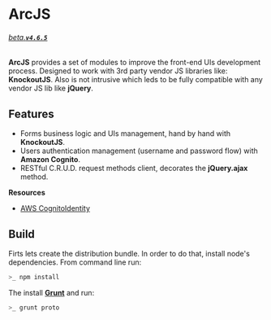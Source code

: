 # ArcJS

###### [_beta_.__`v4.6.5`__]()

__ArcJS__ provides a set of modules to improve the front-end UIs development process. Designed to work with 3rd party vendor JS libraries like: __KnockoutJS__. Also is not intrusive which leds to be fully compatible with any vendor JS lib like __jQuery__.

## Features

- Forms business logic and UIs management, hand by hand with __KnockoutJS__.
- Users authentication management (username and password flow) with __Amazon Cognito__.
- RESTful C.R.U.D. request methods client, decorates the __jQuery.ajax__ method.

__Resources__

- [AWS CognitoIdentity](https://docs.aws.amazon.com/AWSJavaScriptSDK/latest/AWS/CognitoIdentity.html)

## Build

Firts lets create the distribution bundle. In order to do that, install node's dependencies. From command line run:

```bash
>_ npm install
```

The install [__Grunt__](https://gruntjs.com/) and run:

```bash
>_ grunt proto
```
